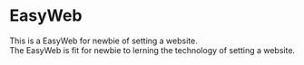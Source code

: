 # EasyWeb
This is a EasyWeb for newbie of setting a website.  
The EasyWeb is fit for newbie to lerning the technology of setting a website.
